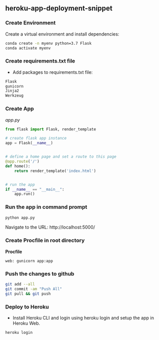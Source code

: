 <h2 text-aligin="center">heroku-app-deployment-snippet</h2>


### Create Environment

Create a virtual environment and install dependencies:

```bash
conda create -n myenv python=3.7 Flask
conda activate myenv
```

### Create requirements.txt file

- Add packages to requirements.txt file:

```txt
Flask
gunicorn
Jinja2
Werkzeug
```

### Create App

*app.py*

```py
from flask import Flask, render_template

# create flask app instance
app = Flask(__name__)


# define a home page and set a route to this page
@app.route('/')
def home():
    return render_template('index.html')


# run the app
if __name__ == "__main__":
    app.run()
```

### Run the app in command prompt

```bash
python app.py
```

Navigate to the URL: http://localhost:5000/

### Create Procfile in root directory

**Procfile**

```Procfile
web: gunicorn app:app
```

### Push the changes to github

```bash
git add --all
git commit -am "Push All"
git pull && git push
```

### Deploy to Heroku

* Install Heroku CLI and login using heroku login and setup the app in Heroku Web.

```bash
heroku login

```